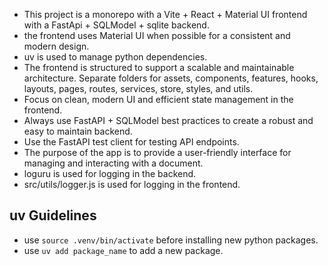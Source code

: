 - This project is a monorepo with a Vite + React + Material UI frontend with a FastApi + SQLModel + sqlite backend. 
- the frontend uses Material UI when possible for a consistent and modern design.
- uv is used to manage python dependencies.
- The frontend is structured to support a scalable and maintainable architecture. Separate folders for assets, components, features, hooks, layouts, pages, routes, services, store, styles, and utils.
- Focus on clean, modern UI and efficient state management in the frontend.
- Always use FastAPI + SQLModel best practices to create a robust and easy to maintain backend.
- Use the FastAPI test client for testing API endpoints.
- The purpose of the app is to provide a user-friendly interface for managing and interacting with a document.
- loguru is used for logging in the backend.
- src/utils/logger.js is used for logging in the frontend.

## uv Guidelines
- use `source .venv/bin/activate` before installing new python packages.
- use `uv add package_name` to add a new package.


